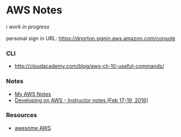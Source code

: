AWS Notes
=========

:information_source: _work in progress_

personal sign in URL: https://dnorton.signin.aws.amazon.com/console

### CLI

+ <http://cloudacademy.com/blog/aws-cli-10-useful-commands/>

### Notes

+ [My AWS Notes](https://docs.google.com/document/d/1oVgBC2OAvvMYf6M1m6fGV2hDbd-vAZdt_eXD9GmieBo/edit?usp=sharing)
+ [Developing on AWS - Instructor notes (Feb 17-19, 2016)](https://docs.google.com/document/d/1sceu9LkOe_6c68CdRyIe9NWIe1pCCbBqJIPwvfq1l2c/edit)
 
### Resources

+ [awesome AWS](https://github.com/donnemartin/awesome-aws)
